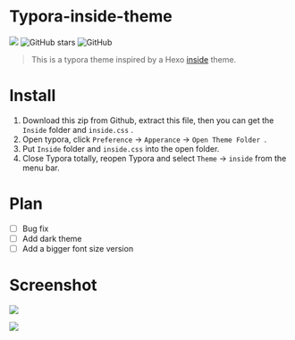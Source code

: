 # Typora-inside-theme

[![](https://img.shields.io/badge/blog-%40hanry-red?style=flat-square)](https://blog.hanry.top)  ![GitHub stars](https://img.shields.io/github/stars/FishionYu/typora-inside-theme?style=flat-square)  ![GitHub](https://img.shields.io/github/license/FishionYu/typora-inside-theme?style=flat-square)  

> This is a typora theme inspired by a Hexo [inside](https://github.com/ikeq/hexo-theme-inside) theme.

# Install

1. Download this zip from Github,  extract this file, then you can get the  `Inside` folder and `inside.css` .
2. Open typora, click `Preference` → `Apperance` → `Open Theme Folder `.
3. Put `Inside` folder and `inside.css` into the open folder.
4. Close Typora totally, reopen Typora and select `Theme` → `inside` from the menu bar.

# Plan

- [ ] Bug fix
- [ ] Add dark theme
- [ ] Add a bigger font size version

# Screenshot

![](https://cdn.jsdelivr.net/gh/FishionYu/Rayyu-sPic@master/img/JJYTdA.png)

![](https://cdn.jsdelivr.net/gh/FishionYu/Rayyu-sPic@master/img/1aGQwy.png)

